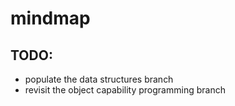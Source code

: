 # mindmap
## TODO:
- populate the data structures branch
- revisit the object capability programming branch
